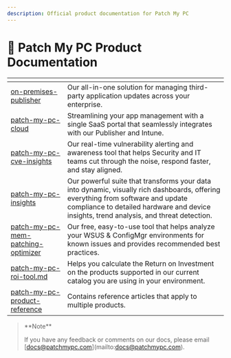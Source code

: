 ```yaml
---
description: Official product documentation for Patch My PC
---
```


# 📌 Patch My PC Product Documentation

<table data-view="cards"><thead><tr><th data-type="content-ref"></th><th></th></tr></thead><tbody><tr><td><a href="on-premises-publisher/">on-premises-publisher</a></td><td>Our all-in-one solution for managing third-party application updates across your enterprise.</td></tr><tr><td><a href="patch-my-pc-cloud/">patch-my-pc-cloud</a></td><td>Streamlining your app management with a single SaaS portal that seamlessly integrates with our Publisher and Intune.</td></tr><tr><td><a href="patch-my-pc-cve-insights/">patch-my-pc-cve-insights</a></td><td>Our real-time vulnerability alerting and awareness tool that helps Security and IT teams cut through the noise, respond faster, and stay aligned.</td></tr><tr><td><a href="patch-my-pc-insights/">patch-my-pc-insights</a></td><td>Our powerful suite that transforms your data into dynamic, visually rich dashboards, offering everything from software and update compliance to detailed hardware and device insights, trend analysis, and threat detection.</td></tr><tr><td><a href="patch-my-pc-mem-patching-optimizer/">patch-my-pc-mem-patching-optimizer</a></td><td>Our free, easy-to-use tool that helps analyze your WSUS &#x26; ConfigMgr environments for known issues and provides recommended best practices.</td></tr><tr><td><a href="patch-my-pc-roi-tool.md">patch-my-pc-roi-tool.md</a></td><td>Helps you calculate the Return on Investment on the products supported in our current catalog you are using in your environment.</td></tr><tr><td><a href="patch-my-pc-product-reference/">patch-my-pc-product-reference</a></td><td>Contains reference articles that apply to multiple products.</td></tr></tbody></table>

> \*\*Note\*\*
>
> If you have any feedback or comments on our docs, please email \[docs@patchmypc.com]\(mailto:docs@patchmypc.com).
